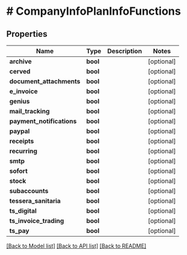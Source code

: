 # # CompanyInfoPlanInfoFunctions

## Properties

Name | Type | Description | Notes
------------ | ------------- | ------------- | -------------
**archive** | **bool** |  | [optional]
**cerved** | **bool** |  | [optional]
**document_attachments** | **bool** |  | [optional]
**e_invoice** | **bool** |  | [optional]
**genius** | **bool** |  | [optional]
**mail_tracking** | **bool** |  | [optional]
**payment_notifications** | **bool** |  | [optional]
**paypal** | **bool** |  | [optional]
**receipts** | **bool** |  | [optional]
**recurring** | **bool** |  | [optional]
**smtp** | **bool** |  | [optional]
**sofort** | **bool** |  | [optional]
**stock** | **bool** |  | [optional]
**subaccounts** | **bool** |  | [optional]
**tessera_sanitaria** | **bool** |  | [optional]
**ts_digital** | **bool** |  | [optional]
**ts_invoice_trading** | **bool** |  | [optional]
**ts_pay** | **bool** |  | [optional]

[[Back to Model list]](../../README.md#models) [[Back to API list]](../../README.md#endpoints) [[Back to README]](../../README.md)
